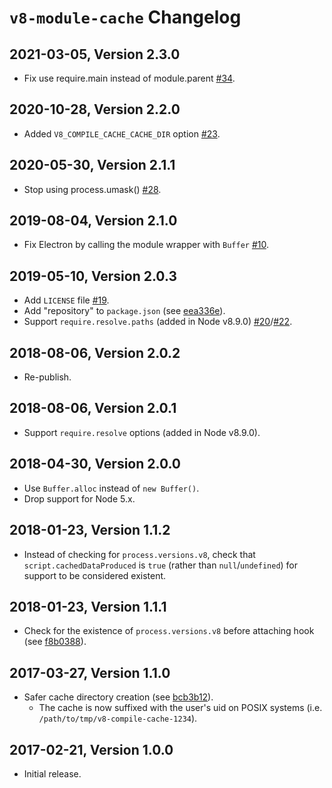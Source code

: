 # `v8-module-cache` Changelog  
  
## 2021-03-05, Version 2.3.0  
  
* Fix use require.main instead of module.parent [#34](https://github.com/zertosh/v8-compile-cache/pull/34).  
  
## 2020-10-28, Version 2.2.0  
  
* Added `V8_COMPILE_CACHE_CACHE_DIR` option [#23](https://github.com/zertosh/v8-compile-cache/pull/23).  
  
## 2020-05-30, Version 2.1.1  
  
* Stop using process.umask() [#28](https://github.com/zertosh/v8-compile-cache/pull/28).  
  
## 2019-08-04, Version 2.1.0  
  
* Fix Electron by calling the module wrapper with `Buffer` [#10](https://github.com/zertosh/v8-compile-cache/pull/10).  
  
## 2019-05-10, Version 2.0.3  
  
* Add `LICENSE` file [#19](https://github.com/zertosh/v8-compile-cache/pull/19).  
* Add "repository" to `package.json` (see [eea336e](https://github.com/zertosh/v8-compile-cache/commit/eea336eaa8360f9ded9342b8aa928e56ac6a7529)).  
* Support `require.resolve.paths` (added in Node v8.9.0) [#20](https://github.com/zertosh/v8-compile-cache/pull/20)/[#22](https://github.com/zertosh/v8-compile-cache/pull/22).  
  
## 2018-08-06, Version 2.0.2  
  
* Re-publish.  
  
## 2018-08-06, Version 2.0.1  
  
* Support `require.resolve` options (added in Node v8.9.0).  
  
## 2018-04-30, Version 2.0.0  
  
* Use `Buffer.alloc` instead of `new Buffer()`.  
* Drop support for Node 5.x.  
  
## 2018-01-23, Version 1.1.2  
  
* Instead of checking for `process.versions.v8`, check that `script.cachedDataProduced` is `true` (rather than `null`/`undefined`) for support to be considered existent.  
  
## 2018-01-23, Version 1.1.1  
  
* Check for the existence of `process.versions.v8` before attaching hook (see [f8b0388](https://github.com/zertosh/v8-compile-cache/commit/f8b038848be94bc2c905880dd50447c73393f364)).  
  
## 2017-03-27, Version 1.1.0  
  
* Safer cache directory creation (see [bcb3b12](https://github.com/zertosh/v8-compile-cache/commit/bcb3b12c819ab0927ec4408e70f612a6d50a9617)).  
  - The cache is now suffixed with the user's uid on POSIX systems (i.e. `/path/to/tmp/v8-compile-cache-1234`).  
  
## 2017-02-21, Version 1.0.0  
  
* Initial release.  
